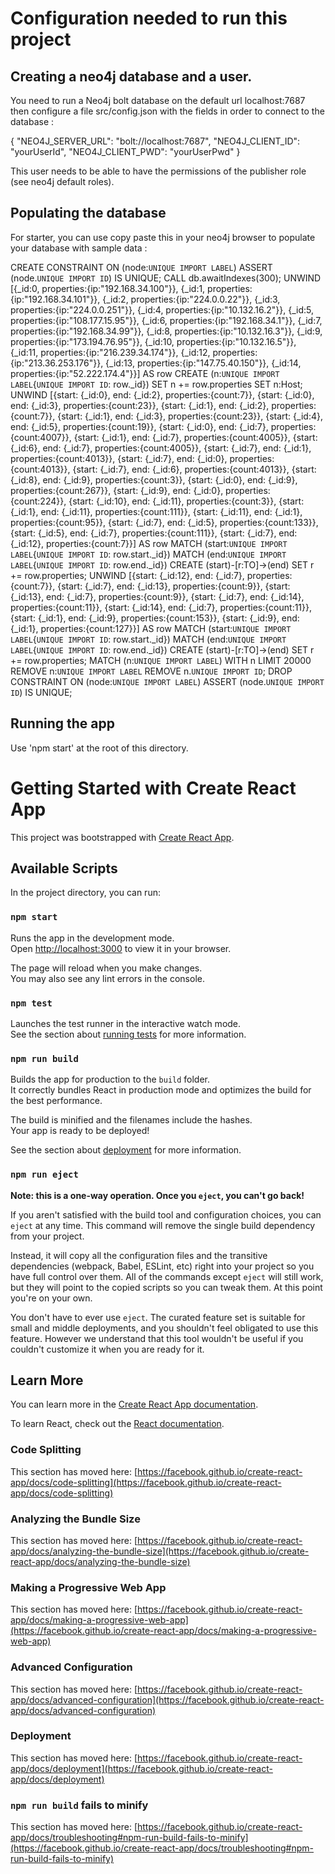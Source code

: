 # Configuration needed to run this project

## Creating a neo4j database and a user.

You need to run a Neo4j bolt database on the default url localhost:7687 then configure a file src/config.json with the fields in order to connect to the database :

{
  "NEO4J_SERVER_URL": "bolt://localhost:7687",
  "NEO4J_CLIENT_ID": "yourUserId",
  "NEO4J_CLIENT_PWD": "yourUserPwd"
}

This user needs to be able to have the permissions of the publisher role (see neo4j default roles).

## Populating the database

For starter, you can use copy paste this in your neo4j browser to populate your database with sample data :

CREATE CONSTRAINT ON (node:`UNIQUE IMPORT LABEL`) ASSERT (node.`UNIQUE IMPORT ID`) IS UNIQUE;
CALL db.awaitIndexes(300);
UNWIND [{_id:0, properties:{ip:"192.168.34.100"}}, {_id:1, properties:{ip:"192.168.34.101"}}, {_id:2, properties:{ip:"224.0.0.22"}}, {_id:3, properties:{ip:"224.0.0.251"}}, {_id:4, properties:{ip:"10.132.16.2"}}, {_id:5, properties:{ip:"108.177.15.95"}}, {_id:6, properties:{ip:"192.168.34.1"}}, {_id:7, properties:{ip:"192.168.34.99"}}, {_id:8, properties:{ip:"10.132.16.3"}}, {_id:9, properties:{ip:"173.194.76.95"}}, {_id:10, properties:{ip:"10.132.16.5"}}, {_id:11, properties:{ip:"216.239.34.174"}}, {_id:12, properties:{ip:"213.36.253.176"}}, {_id:13, properties:{ip:"147.75.40.150"}}, {_id:14, properties:{ip:"52.222.174.4"}}] AS row
CREATE (n:`UNIQUE IMPORT LABEL`{`UNIQUE IMPORT ID`: row._id}) SET n += row.properties SET n:Host;
UNWIND [{start: {_id:0}, end: {_id:2}, properties:{count:7}}, {start: {_id:0}, end: {_id:3}, properties:{count:23}}, {start: {_id:1}, end: {_id:2}, properties:{count:7}}, {start: {_id:1}, end: {_id:3}, properties:{count:23}}, {start: {_id:4}, end: {_id:5}, properties:{count:19}}, {start: {_id:0}, end: {_id:7}, properties:{count:4007}}, {start: {_id:1}, end: {_id:7}, properties:{count:4005}}, {start: {_id:6}, end: {_id:7}, properties:{count:4005}}, {start: {_id:7}, end: {_id:1}, properties:{count:4013}}, {start: {_id:7}, end: {_id:0}, properties:{count:4013}}, {start: {_id:7}, end: {_id:6}, properties:{count:4013}}, {start: {_id:8}, end: {_id:9}, properties:{count:3}}, {start: {_id:0}, end: {_id:9}, properties:{count:267}}, {start: {_id:9}, end: {_id:0}, properties:{count:224}}, {start: {_id:10}, end: {_id:11}, properties:{count:3}}, {start: {_id:1}, end: {_id:11}, properties:{count:111}}, {start: {_id:11}, end: {_id:1}, properties:{count:95}}, {start: {_id:7}, end: {_id:5}, properties:{count:133}}, {start: {_id:5}, end: {_id:7}, properties:{count:111}}, {start: {_id:7}, end: {_id:12}, properties:{count:7}}] AS row
MATCH (start:`UNIQUE IMPORT LABEL`{`UNIQUE IMPORT ID`: row.start._id})
MATCH (end:`UNIQUE IMPORT LABEL`{`UNIQUE IMPORT ID`: row.end._id})
CREATE (start)-[r:TO]->(end) SET r += row.properties;
UNWIND [{start: {_id:12}, end: {_id:7}, properties:{count:7}}, {start: {_id:7}, end: {_id:13}, properties:{count:9}}, {start: {_id:13}, end: {_id:7}, properties:{count:9}}, {start: {_id:7}, end: {_id:14}, properties:{count:11}}, {start: {_id:14}, end: {_id:7}, properties:{count:11}}, {start: {_id:1}, end: {_id:9}, properties:{count:153}}, {start: {_id:9}, end: {_id:1}, properties:{count:127}}] AS row
MATCH (start:`UNIQUE IMPORT LABEL`{`UNIQUE IMPORT ID`: row.start._id})
MATCH (end:`UNIQUE IMPORT LABEL`{`UNIQUE IMPORT ID`: row.end._id})
CREATE (start)-[r:TO]->(end) SET r += row.properties;
MATCH (n:`UNIQUE IMPORT LABEL`)  WITH n LIMIT 20000 REMOVE n:`UNIQUE IMPORT LABEL` REMOVE n.`UNIQUE IMPORT ID`;
DROP CONSTRAINT ON (node:`UNIQUE IMPORT LABEL`) ASSERT (node.`UNIQUE IMPORT ID`) IS UNIQUE;

## Running the app

Use 'npm start' at the root of this directory.

# Getting Started with Create React App

This project was bootstrapped with [Create React App](https://github.com/facebook/create-react-app).

## Available Scripts

In the project directory, you can run:

### `npm start`

Runs the app in the development mode.\
Open [http://localhost:3000](http://localhost:3000) to view it in your browser.

The page will reload when you make changes.\
You may also see any lint errors in the console.

### `npm test`

Launches the test runner in the interactive watch mode.\
See the section about [running tests](https://facebook.github.io/create-react-app/docs/running-tests) for more information.

### `npm run build`

Builds the app for production to the `build` folder.\
It correctly bundles React in production mode and optimizes the build for the best performance.

The build is minified and the filenames include the hashes.\
Your app is ready to be deployed!

See the section about [deployment](https://facebook.github.io/create-react-app/docs/deployment) for more information.

### `npm run eject`

**Note: this is a one-way operation. Once you `eject`, you can't go back!**

If you aren't satisfied with the build tool and configuration choices, you can `eject` at any time. This command will remove the single build dependency from your project.

Instead, it will copy all the configuration files and the transitive dependencies (webpack, Babel, ESLint, etc) right into your project so you have full control over them. All of the commands except `eject` will still work, but they will point to the copied scripts so you can tweak them. At this point you're on your own.

You don't have to ever use `eject`. The curated feature set is suitable for small and middle deployments, and you shouldn't feel obligated to use this feature. However we understand that this tool wouldn't be useful if you couldn't customize it when you are ready for it.

## Learn More

You can learn more in the [Create React App documentation](https://facebook.github.io/create-react-app/docs/getting-started).

To learn React, check out the [React documentation](https://reactjs.org/).

### Code Splitting

This section has moved here: [https://facebook.github.io/create-react-app/docs/code-splitting](https://facebook.github.io/create-react-app/docs/code-splitting)

### Analyzing the Bundle Size

This section has moved here: [https://facebook.github.io/create-react-app/docs/analyzing-the-bundle-size](https://facebook.github.io/create-react-app/docs/analyzing-the-bundle-size)

### Making a Progressive Web App

This section has moved here: [https://facebook.github.io/create-react-app/docs/making-a-progressive-web-app](https://facebook.github.io/create-react-app/docs/making-a-progressive-web-app)

### Advanced Configuration

This section has moved here: [https://facebook.github.io/create-react-app/docs/advanced-configuration](https://facebook.github.io/create-react-app/docs/advanced-configuration)

### Deployment

This section has moved here: [https://facebook.github.io/create-react-app/docs/deployment](https://facebook.github.io/create-react-app/docs/deployment)

### `npm run build` fails to minify

This section has moved here: [https://facebook.github.io/create-react-app/docs/troubleshooting#npm-run-build-fails-to-minify](https://facebook.github.io/create-react-app/docs/troubleshooting#npm-run-build-fails-to-minify)
